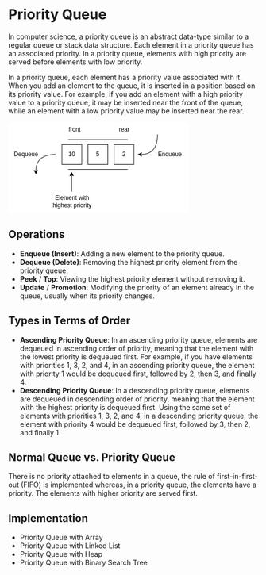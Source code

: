 # Priority Queue

In computer science, a priority queue is an abstract data-type similar to a regular queue or stack data structure. Each element in a priority queue has an associated priority. In a priority queue, elements with high priority are served before elements with low priority.

In a priority queue, each element has a priority value associated with it. When you add an element to the queue, it is inserted in a position based on its priority value. For example, if you add an element with a high priority value to a priority queue, it may be inserted near the front of the queue, while an element with a low priority value may be inserted near the rear.

![Priority Queue](./assets/priority_queue.png)

## Operations

- **Enqueue (Insert)**: Adding a new element to the priority queue.
- **Dequeue (Delete)**: Removing the highest priority element from the priority queue.
- **Peek** / **Top**: Viewing the highest priority element without removing it.
- **Update** / **Promotion**: Modifying the priority of an element already in the queue, usually when its priority changes.

## Types in Terms of Order

- **Ascending Priority Queue**: In an ascending priority queue, elements are dequeued in ascending order of priority, meaning that the element with the lowest priority is dequeued first. For example, if you have elements with priorities 1, 3, 2, and 4, in an ascending priority queue, the element with priority 1 would be dequeued first, followed by 2, then 3, and finally 4.
- **Descending Priority Queue**: In a descending priority queue, elements are dequeued in descending order of priority, meaning that the element with the highest priority is dequeued first. Using the same set of elements with priorities 1, 3, 2, and 4, in a descending priority queue, the element with priority 4 would be dequeued first, followed by 3, then 2, and finally 1.

## Normal Queue vs. Priority Queue

There is no priority attached to elements in a queue, the rule of first-in-first-out (FIFO) is implemented whereas, in a priority queue, the elements have a priority. The elements with higher priority are served first.

## Implementation

- Priority Queue with Array
- Priority Queue with Linked List
- Priority Queue with Heap
- Priority Queue with Binary Search Tree